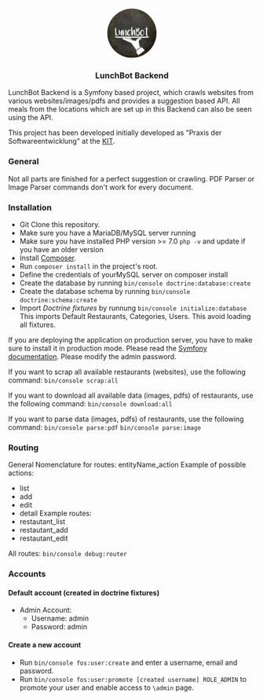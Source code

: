 <p align="center">
    <img src="lunchbot.png" alt="" width="100">
  <h3 align="center">LunchBot Backend</h3>
</p>

LunchBot Backend is a Symfony based project, which crawls websites from various websites/images/pdfs and provides a suggestion based API. All meals from the locations which are set up in this Backend can also be seen using the API.

This project has been developed initially developed as "Praxis der Softwareentwicklung" at the [KIT](http://ps.ipd.kit.edu).

### General
Not all parts are finished for a perfect suggestion or crawling. PDF Parser or Image Parser commands don't work for every document.

### Installation
* Git Clone this repository.
* Make sure you have a MariaDB/MySQL server running
* Make sure you have installed PHP version >= 7.0 ``php -v`` and update if you have an older version
* Install [Composer](https://getcomposer.org/).
* Run `composer install` in the project's root.
* Define the credentials of yourMySQL server on composer install
* Create the database by running `bin/console doctrine:database:create`
* Create the database schema by running `bin/console doctrine:schema:create`
* Import _Doctrine fixtures_ by runnung ``bin/console initialize:database`` This imports Default Restaurants, Categories, Users. This avoid loading all fixtures.

If you are deploying the application on production server, you have to make sure to install it in production mode. Please read the [Symfony documentation](http://symfony.com/doc/current/index.html#gsc.tab=0). 
Please modify the admin password.


If you want to scrap all available restaurants (websites), use the following command:
``bin/console scrap:all``

If you want to download all available data (images, pdfs) of restaurants, use the following command:
``bin/console download:all``

If you want to parse data (images, pdfs) of restaurants, use the following command:
``bin/console parse:pdf``
``bin/console parse:image``


### Routing
General Nomenclature for routes:  entityName_action
Example of possible actions:
* list
* add
* edit
* detail
Example routes:
* restautant_list
* restautant_add
* restautant_edit

All routes:
`bin/console debug:router`

### Accounts
#### Default account (created in doctrine fixtures)
* Admin Account:
	* Username: admin
	* Password: admin
	
#### Create a new account
* Run `bin/console fos:user:create` and enter a username, email and password.
* Run `bin/console fos:user:promote [created username] ROLE_ADMIN` to promote your user and enable access to `\admin` page.
